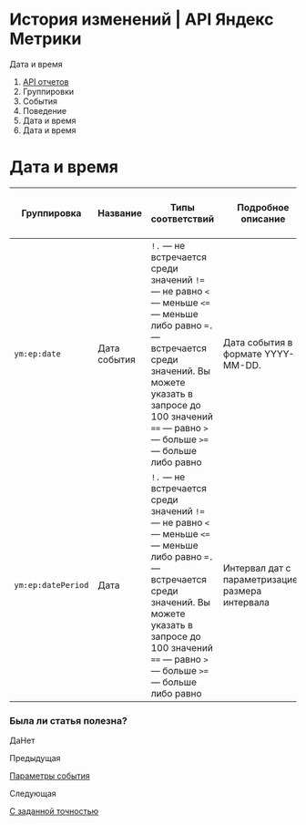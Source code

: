 # История изменений | API Яндекс Метрики

Дата и время

  1. [API отчетов](../../index.md)
  2. Группировки
  3. События
  4. Поведение
  5. Дата и время
  6. Дата и время

# Дата и время

**Группировка** |  **Название** |  **Типы соответствий** |  **Подробное описание** |  **Расшифровка** |  **Минимальная дата для создания отчета**  
---|---|---|---|---|---  
`ym:ep:date` |  Дата события |  `!.` — не встречается среди значений `!=` — не равно `<` — меньше `<=` — меньше либо равно `=.` — встречается среди значений. Вы можете указать в запросе до 100 значений `==` — равно `>` — больше `>=` — больше либо равно |  Дата события в формате YYYY-MM-DD. |  |  2013-06-19  
`ym:ep:datePeriod`[<group>](../../param.md) |  Дата |  `!.` — не встречается среди значений `!=` — не равно `<` — меньше `<=` — меньше либо равно `=.` — встречается среди значений. Вы можете указать в запросе до 100 значений `==` — равно `>` — больше `>=` — больше либо равно |  Интервал дат с параметризацией размера интервала |  `ym:ep:datePeriod`[<group>](../../param.md)`Name` |  2013-06-19  
  
### Была ли статья полезна?

ДаНет

Предыдущая

[Параметры события](../event_paramsevents_/event_params.md)

Следующая

[С заданной точностью](../event_paramsbehavior_date_time_/date_time_precision.md)